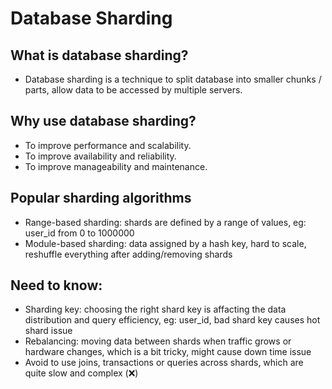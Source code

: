 # Database Sharding

## What is database sharding?

- Database sharding is a technique to split database into smaller chunks / parts, allow data to be accessed by multiple servers.

## Why use database sharding?

- To improve performance and scalability.
- To improve availability and reliability.
- To improve manageability and maintenance.

## Popular sharding algorithms 

- Range-based sharding: shards are defined by a range of values, eg: user_id from 0 to 1000000
- Module-based sharding: data assigned by a hash key, hard to scale, reshuffle everything after adding/removing shards

## Need to know:

- Sharding key: choosing the right shard key is affacting the data distribution and query efficiency, eg: user_id, bad shard key causes hot shard issue
- Rebalancing: moving data between shards when traffic grows or hardware changes, which is a bit tricky, might cause down time issue 
- Avoid to use joins, transactions or queries across shards, which are quite slow and complex (❌)
